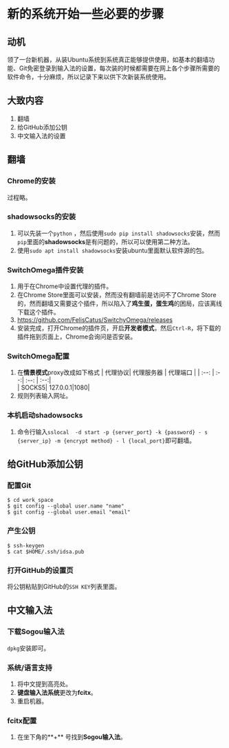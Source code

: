 # 新的系统开始一些必要的步骤
## 动机
领了一台新机器，从装Ubuntu系统到系统真正能够提供使用，如基本的翻墙功能、Git免密登录到输入法的设置，每次装的时候都需要在网上各个步骤所需要的软件命令，十分麻烦，所以记录下来以供下次新装系统使用。
## 大致内容
1. 翻墙
2. 给GitHub添加公钥
3. 中文输入法的设置
## 翻墙
### Chrome的安装
过程略。
### shadowsocks的安装
1. 可以先装一个`python` ，然后使用`sudo pip install shadowsocks`安装，然而`pip`里面的**shadowsocks**是有问题的，所以可以使用第二种方法。
2. 使用`sudo apt install shadowsocks`安装ubuntu里面默认软件源的包。
### SwitchOmega插件安装
1. 用于在Chrome中设置代理的插件。
2. 在Chrome Store里面可以安装，然而没有翻墙前是访问不了Chrome Store的，然而翻墙又需要这个插件，所以陷入了**鸡生蛋，蛋生鸡**的困局，应该离线下载这个插件。
3. https://github.com/FelisCatus/SwitchyOmega/releases
4. 安装完成，打开Chrome的插件页，开启**开发者模式**，然后`Ctrl-R`，将下载的插件拖到页面上，Chrome会询问是否安装。
### SwitchOmega配置
1. 在**情景模式**proxy改成如下格式
| 代理协议| 代理服务器 | 代理端口 |
| :--:  |   :--:|   :--:  |   :--:|   
| SOCKS5| 127.0.0.1|1080|
2. 规则列表输入网址[](https://raw.githubusercontent.com/calfzhou/autoproxy-gfwlist/trunk/gfwlist.txt)。
### 本机启动shadowsocks
1. 命令行输入`sslocal  -d start -p {server_port} -k {password} - s {server_ip} -m {encrypt method} - l {local_port}`即可翻墙。
## 给GitHub添加公钥
### 配置Git
```shell
$ cd work_space
$ git config --global user.name "name"
$ git config --global user.email "email"
```
### 产生公钥
```shell
$ ssh-keygen
$ cat $HOME/.ssh/idsa.pub
```
### 打开GitHub的设置页
将公钥粘贴到GitHub的`SSH KEY`列表里面。

## 中文输入法
### 下载Sogou输入法
`dpkg`安装即可。
### 系统/语言支持
1. 将中文提到高亮处。
2. **键盘输入法系统**更改为**fcitx**。
3. 重启机器。
### fcitx配置
1. 在坐下角的**+** 号找到**Sogou输入法**。

